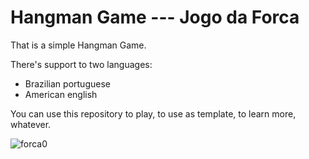 # Hangman Game --- Jogo da Forca

That is a simple Hangman Game.

There's support to two languages: 
- Brazilian portuguese
- American english


You can use this repository to play, to use as template, to learn more, whatever.



![forca0](https://github.com/user-attachments/assets/08e6a764-8e43-4248-8b4e-e37b3c0a8388)
